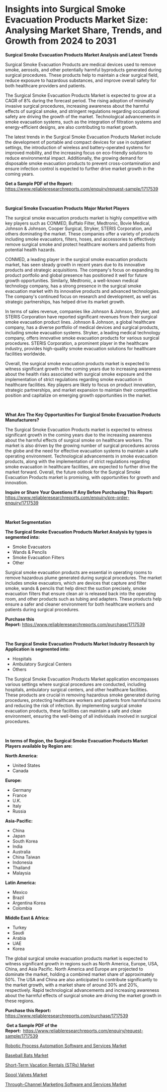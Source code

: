 <p><h1>Insights into Surgical Smoke Evacuation Products Market Size: Analysing Market Share, Trends, and Growth from 2024 to 2031</h1></p><p><strong>Surgical Smoke Evacuation Products Market Analysis and Latest Trends</strong></p>
<p><p>Surgical Smoke Evacuation Products are medical devices used to remove smoke, aerosols, and other potentially harmful byproducts generated during surgical procedures. These products help to maintain a clear surgical field, reduce exposure to hazardous substances, and improve overall safety for both healthcare providers and patients.</p><p>The Surgical Smoke Evacuation Products Market is expected to grow at a CAGR of 8% during the forecast period. The rising adoption of minimally invasive surgical procedures, increasing awareness about the harmful effects of surgical smoke, and stringent regulations regarding occupational safety are driving the growth of the market. Technological advancements in smoke evacuation systems, such as the integration of filtration systems and energy-efficient designs, are also contributing to market growth.</p><p>The latest trends in the Surgical Smoke Evacuation Products Market include the development of portable and compact devices for use in outpatient settings, the introduction of wireless and battery-operated systems for improved mobility, and the increasing focus on eco-friendly solutions to reduce environmental impact. Additionally, the growing demand for disposable smoke evacuation products to prevent cross-contamination and ensure infection control is expected to further drive market growth in the coming years.</p></p>
<p><strong>Get a Sample PDF of the Report:&nbsp;</strong> <a href="https://www.reliableresearchreports.com/enquiry/request-sample/1717539">https://www.reliableresearchreports.com/enquiry/request-sample/1717539</a></p>
<p>&nbsp;</p>
<p><strong>Surgical Smoke Evacuation Products Major Market Players</strong></p>
<p><p>The surgical smoke evacuation products market is highly competitive with key players such as CONMED, Buffalo Filter, Medtronic, Bovie Medical, Johnson & Johnson, Cooper Surgical, Stryker, STERIS Corporation, and others dominating the market. These companies offer a variety of products including smoke evacuators, filters, hoses, and accessories to effectively remove surgical smoke and protect healthcare workers and patients from potential health hazards.</p><p>CONMED, a leading player in the surgical smoke evacuation products market, has seen steady growth in recent years due to its innovative products and strategic acquisitions. The company's focus on expanding its product portfolio and global presence has positioned it well for future growth opportunities. Similarly, Medtronic, a well-known medical technology company, has a strong presence in the surgical smoke evacuation market with its innovative products and advanced technologies. The company's continued focus on research and development, as well as strategic partnerships, has helped drive its market growth.</p><p>In terms of sales revenue, companies like Johnson & Johnson, Stryker, and STERIS Corporation have reported significant revenues from their surgical smoke evacuation product lines. Johnson & Johnson, a global healthcare company, has a diverse portfolio of medical devices and surgical products, including smoke evacuation systems. Stryker, a leading medical technology company, offers innovative smoke evacuation products for various surgical procedures. STERIS Corporation, a prominent player in the healthcare industry, provides high-quality smoke evacuation solutions for healthcare facilities worldwide.</p><p>Overall, the surgical smoke evacuation products market is expected to witness significant growth in the coming years due to increasing awareness about the health risks associated with surgical smoke exposure and the implementation of strict regulations regarding smoke evacuation in healthcare facilities. Key players are likely to focus on product innovation, strategic partnerships, and market expansion to maintain their competitive position and capitalize on emerging growth opportunities in the market.</p></p>
<p>&nbsp;</p>
<p><strong>What Are The Key Opportunities For Surgical Smoke Evacuation Products Manufacturers?</strong></p>
<p><p>The Surgical Smoke Evacuation Products market is expected to witness significant growth in the coming years due to the increasing awareness about the harmful effects of surgical smoke on healthcare workers. The market is also driven by the growing number of surgical procedures across the globe and the need for effective evacuation systems to maintain a safe operating environment. Technological advancements in smoke evacuation products, along with the implementation of strict regulations regarding smoke evacuation in healthcare facilities, are expected to further drive the market forward. Overall, the future outlook for the Surgical Smoke Evacuation Products market is promising, with opportunities for growth and innovation.</p></p>
<p><strong>Inquire or Share Your Questions If Any Before Purchasing This Report:</strong> <a href="https://www.reliableresearchreports.com/enquiry/pre-order-enquiry/1717539">https://www.reliableresearchreports.com/enquiry/pre-order-enquiry/1717539</a></p>
<p>&nbsp;</p>
<p><strong>Market Segmentation</strong></p>
<p><strong>The Surgical Smoke Evacuation Products Market Analysis by types is segmented into:</strong></p>
<p><ul><li>Smoke Evacuators</li><li>Wands & Pencils</li><li>Smoke Evacuation Filters</li><li>Other</li></ul></p>
<p><p>Surgical smoke evacuation products are essential in operating rooms to remove hazardous plume generated during surgical procedures. The market includes smoke evacuators, which are devices that capture and filter smoke, wands & pencils that help direct the suction precisely, smoke evacuation filters that ensure clean air is released back into the operating room, and other products such as tubing and adapters. These products help ensure a safer and cleaner environment for both healthcare workers and patients during surgical procedures.</p></p>
<p><strong>Purchase this Report:&nbsp;</strong><a href="https://www.reliableresearchreports.com/purchase/1717539">https://www.reliableresearchreports.com/purchase/1717539</a></p>
<p>&nbsp;</p>
<p><strong>The Surgical Smoke Evacuation Products Market Industry Research by Application is segmented into:</strong></p>
<p><ul><li>Hospitals</li><li>Ambulatory Surgical Centers</li><li>Others</li></ul></p>
<p><p>The Surgical Smoke Evacuation Products Market application encompasses various settings where surgical procedures are conducted, including hospitals, ambulatory surgical centers, and other healthcare facilities. These products are crucial in removing hazardous smoke generated during procedures, protecting healthcare workers and patients from harmful toxins and reducing the risk of infection. By implementing surgical smoke evacuation products, these facilities can maintain a safe and clean environment, ensuring the well-being of all individuals involved in surgical procedures.</p></p>
<p>&nbsp;</p>
<p><strong>In terms of Region, the Surgical Smoke Evacuation Products Market Players available by Region are:</strong></p>
<p>
    <p> <strong> North America: </strong>
        <ul>
            <li>United States</li>
            <li>Canada</li>
        </ul>
        </p> 
    <p> <strong> Europe: </strong>
        <ul>
            <li>Germany</li>
            <li>France</li>
            <li>U.K.</li>
            <li>Italy</li>
            <li>Russia</li>
        </ul>
        </p> 
    <p> <strong> Asia-Pacific: </strong>
        <ul>
            <li>China</li>
            <li>Japan</li>
            <li>South Korea</li>
            <li>India</li>
            <li>Australia</li>
            <li>China Taiwan</li>
            <li>Indonesia</li>
            <li>Thailand</li>
            <li>Malaysia</li>
        </ul>
        </p> 
    <p> <strong> Latin America: </strong>
        <ul>
            <li>Mexico</li>
            <li>Brazil</li>
            <li>Argentina Korea</li>
            <li>Colombia</li>
        </ul>
        </p> 
    <p> <strong> Middle East & Africa: </strong>
        <ul>
            <li>Turkey</li>
            <li>Saudi</li>
            <li>Arabia</li>
            <li>UAE</li>
            <li>Korea</li>
        </ul>
    </p>
    </p>
<p><p>The global surgical smoke evacuation products market is expected to witness significant growth in regions such as North America, Europe, USA, China, and Asia Pacific. North America and Europe are projected to dominate the market, holding a combined market share of approximately 50%. The USA and China are also anticipated to contribute significantly to the market growth, with a market share of around 30% and 20%, respectively. Rapid technological advancements and increasing awareness about the harmful effects of surgical smoke are driving the market growth in these regions.</p></p>
<p><strong>Purchase this Report: </strong><a href="https://www.reliableresearchreports.com/purchase/1717539">https://www.reliableresearchreports.com/purchase/1717539</a></p>
<p>&nbsp;<strong>Get a Sample PDF of the Report:&nbsp;&nbsp;</strong><a href="https://www.reliableresearchreports.com/enquiry/request-sample/1717539">https://www.reliableresearchreports.com/enquiry/request-sample/1717539</a></p>
<p><strong></strong></p>
<p><p><a href="https://medium.com/@effiemills56867/robotic-process-automation-software-and-services-market-size-and-market-trends-complete-industry-69b307d0b5c3">Robotic Process Automation Software and Services Market</a></p><p><a href="https://github.com/marloy8/Market-Research-Report-List-3/blob/main/baseball-bats-market.md">Baseball Bats Market</a></p><p><a href="https://medium.com/@effiemills56867/short-term-vacation-rentals-strs-market-report-reveals-the-latest-trends-and-growth-opportunities-90315674a162">Short-Term Vacation Rentals (STRs) Market</a></p><p><a href="https://github.com/WillieWoodard/Market-Research-Report-List-3/blob/main/spool-valves-market.md">Spool Valves Market</a></p><p><a href="https://medium.com/@chiragreportprime1/through-channel-marketing-software-and-services-market-competitive-analysis-market-trends-and-0f6c64c6aa65">Through-Channel Marketing Software and Services Market</a></p></p>